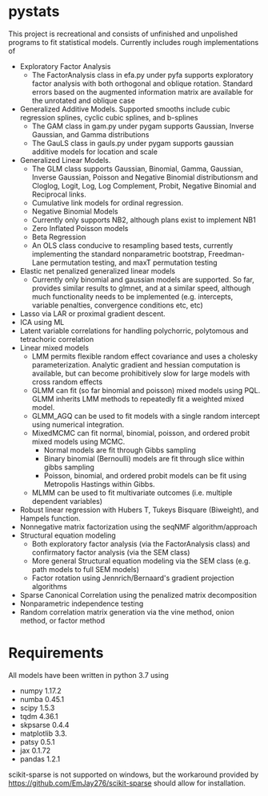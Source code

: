 # pystats
This project is recreational and consists of unfinished and unpolished programs to fit statistical models. Currently includes rough implementations of 
- Exploratory Factor Analysis
	- The FactorAnalysis class in efa.py under pyfa supports exploratory factor analysis with both orthogonal and oblique rotation.  Standard errors based on the augmented information matrix are available for the unrotated and oblique case
- Generalized Additive Models.  Supported smooths include cubic regression splines, cyclic cubic splines, and b-splines
	- The GAM class in gam.py under pygam supports Gaussian, Inverse Gaussian, and Gamma distributions
	- The GauLS class in gauls.py under pygam supports gaussian additive models for location and scale 
- Generalized Linear Models.  
 	- The GLM class supports Gaussian, Binomial, Gamma, Gaussian, Inverse Gaussian, Poisson and Negative Binomial distributionsm and Cloglog, Logit, Log, Log Complement, Probit, Negative Binomial and Reciprocal links.
	- Cumulative link models for ordinal regression. 
	- Negative Binomial Models
 	- Currently only supports NB2, although plans exist to implement NB1 
	- Zero Inflated Poisson models
	- Beta Regression 
	- An OLS class conducive to resampling based tests, currently implementing the standard nonparametric bootstrap, Freedman-Lane permutation testing, and maxT permutation testing
- Elastic net penalized generalized linear models
	- Currently only binomial and gaussian models are supported.  So far, provides similar results to glmnet, and at a similar speed, although much functionality needs to be implemented (e.g. intercepts, variable penalties, convergence conditions etc, etc)
- Lasso via LAR or proximal gradient descent.
- ICA using ML
- Latent variable correlations for handling polychorric, polytomous and tetrachoric correlation
- Linear mixed models 
	- LMM permits flexible random effect covariance and uses a cholesky parameterization.  Analytic gradient and hessian computation is available, but can become prohibitively slow for large models with cross random effects
	 - GLMM can fit (so far binomial and poisson) mixed models using PQL.  GLMM inherits LMM methods to repeatedly fit a weighted mixed model.
	 - GLMM_AGQ can be used to fit models with a single random intercept using numerical integration.
	 - MixedMCMC can fit normal, binomial, poisson, and ordered probit mixed models using MCMC.  
	 	- Normal models are fit through Gibbs sampling
	 	- Binary binomial (Bernoulli) models are fit through slice within gibbs sampling
	 	- Poisson, binomial, and ordered probit models can be fit using Metropolis Hastings within Gibbs. 
	 - MLMM can be used to fit multivariate outcomes (i.e. multiple dependent variables) 
- Robust linear regression with Hubers T, Tukeys Bisquare (Biweight), and Hampels function.
- Nonnegative matrix factorization using the seqNMF algorithm/approach
- Structural equation modeling
 	- Both exploratory factor analysis (via the FactorAnalysis class) and confirmatory factor analysis (via the SEM class)
 	- More general Structural equation modeling via the SEM class (e.g. path models to full SEM models)
 	- Factor rotation using Jennrich/Bernaard's gradient projection algorithms
- Sparse Canonical Correlation using the penalized matrix decomposition
- Nonparametric independence testing
- Random correlation matrix generation via the vine method, onion method, or factor method
# Requirements
All models have been written in python 3.7 using
- numpy 1.17.2
- numba 0.45.1
- scipy 1.5.3
- tqdm 4.36.1
- skpsarse 0.4.4
- matplotlib 3.3.
- patsy 0.5.1
- jax 0.1.72
- pandas 1.2.1

scikit-sparse is not supported on windows, but the workaround provided by https://github.com/EmJay276/scikit-sparse should allow for installation.


